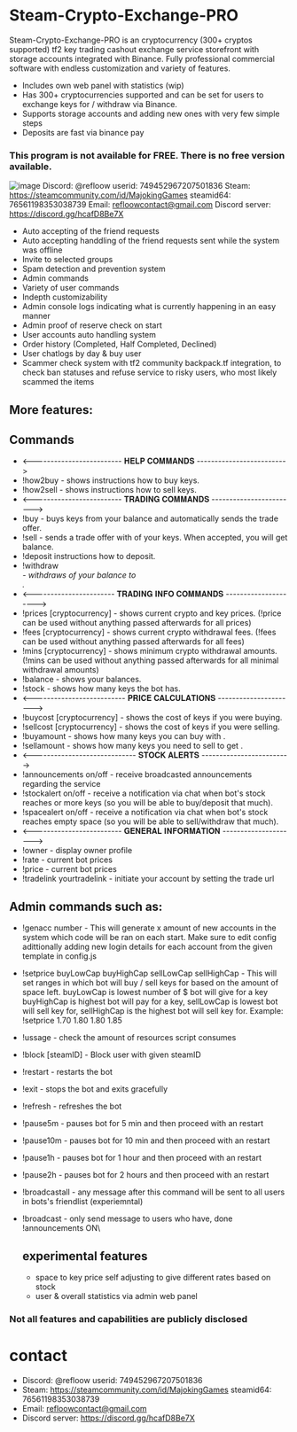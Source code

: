 # Steam-Crypto-Exchange-PRO
Steam-Crypto-Exchange-PRO is an cryptocurrency (300+ cryptos supported) tf2 key trading cashout exchange service storefront with storage accounts integrated with Binance. Fully professional commercial software with endless customization and variety of features.
- Includes own web panel with statistics (wip)
- Has 300+ cryptocurrencies supported and can be set for users to exchange keys for / withdraw via Binance.
- Supports storage accounts and adding new ones with very few simple steps
- Deposits are fast via binance pay

### This program is not available for FREE. There is no free version available.
![image](https://github.com/Refloow/Steam-Crypto-Exchange-PRO/assets/59449926/9008c1cd-594a-4b27-88d7-90a0f1428075)
Discord: @refloow userid: 749452967207501836
Steam: https://steamcommunity.com/id/MajokingGames steamid64: 76561198353038739
Email: refloowcontact@gmail.com
Discord server: https://discord.gg/hcafD8Be7X

- Auto accepting of the friend requests
- Auto accepting handdling of the friend requests sent while the system was offline
- Invite to selected groups
- Spam detection and prevention system
- Admin commands
- Variety of user commands
- Indepth customizability
- Admin console logs indicating what is currently happening in an easy manner
- Admin proof of reserve check on start
- User accounts auto handling system
- Order history (Completed, Half Completed, Declined)
- User chatlogs by day & buy user
- Scammer check system with tf2 community backpack.tf integration, to check ban statuses and refuse service to risky users, who most likely scammed the items

## More features:


## Commands
- <------------------------- 𝐇𝐄𝐋𝐏 𝐂𝐎𝐌𝐌𝐀𝐍𝐃𝐒 ------------------------->
- !how2buy - shows instructions how to buy keys.
- !how2sell - shows instructions how to sell keys.
- <------------------------- 𝐓𝐑𝐀𝐃𝐈𝐍𝐆 𝐂𝐎𝐌𝐌𝐀𝐍𝐃𝐒 ------------------------>
- !buy <key amount> <cryptocurrency> - buys <key amount> keys from your <cryptocurrency> balance and automatically sends the trade offer.
- !sell <key amount> <cryptocurrency> - sends a trade offer with <key amount> of your keys. When accepted, you will get <cryptocurrency> balance.
- !deposit instructions how to deposit.
- !withdraw <crypto amount> <cryptocurrency> <address> - withdraws <crypto amount> of your <cryptocurrency> balance to <address>. 
- <----------------------- 𝐓𝐑𝐀𝐃𝐈𝐍𝐆 𝐈𝐍𝐅𝐎 𝐂𝐎𝐌𝐌𝐀𝐍𝐃𝐒 --------------------->
- !prices [cryptocurrency] - shows current crypto and key prices. (!price can be used without anything passed afterwards for all prices)
- !fees [cryptocurrency] - shows current crypto withdrawal fees. (!fees can be used without anything passed afterwards for all fees)
- !mins [cryptocurrency] - shows minimum crypto withdrawal amounts. (!mins can be used without anything passed afterwards for all minimal withdrawal amounts)
- !balance - shows your balances.
- !stock - shows how many keys the bot has.
- <-------------------------- 𝐏𝐑𝐈𝐂𝐄 𝐂𝐀𝐋𝐂𝐔𝐋𝐀𝐓𝐈𝐎𝐍𝐒 ---------------------->
- !buycost <key amount> [cryptocurrency] - shows the cost of <key amount> keys if you were buying.
- !sellcost <key amount> [cryptocurrency] - shows the cost of <key amount> keys if you were selling.
- !buyamount <crypto amount> <cryptocurrency> - shows how many keys you can buy with <crypto amount> <cryptocurrency>.
- !sellamount <crypto amount> <cryptocurrency> - shows how many keys you need to sell to get <crypto amount> <cryptocurrency>.
-  <----------------------------- 𝐒𝐓𝐎𝐂𝐊 𝐀𝐋𝐄𝐑𝐓𝐒 ------------------------->
- !announcements on/off - receive broadcasted announcements regarding the service 
- !stockalert on/off <key amount> - receive a notification via chat when bot's stock reaches <key amount> or more keys (so you will be able to buy/deposit that much).
- !spacealert on/off <key amount> - receive a notification via chat when bot's stock reaches <key amount> empty space (so you will be able to sell/withdraw that much).
- <------------------------- 𝐆𝐄𝐍𝐄𝐑𝐀𝐋 𝐈𝐍𝐅𝐎𝐑𝐌𝐀𝐓𝐈𝐎𝐍 --------------------->
- !owner - display owner profile
- !rate - current bot prices
- !price - current bot prices
- !tradelink yourtradelink - initiate your account by setting the trade url

## Admin commands such as:
- !genacc number - This will generate x amount of new accounts in the system which code will be ran on each start. Make sure to edit config adittionally adding new login details for each account from the given template in config.js
- !setprice buyLowCap buyHighCap sellLowCap sellHighCap - This will set ranges in which bot will buy / sell keys for based on the amount of space left. buyLowCap is lowest number of $ bot will give for a key buyHighCap is highest bot will pay for a key, sellLowCap is lowest bot will sell key for, sellHighCap is the highest bot will sell key for. Example: !setprice 1.70 1.80 1.80 1.85
- !ussage - check the amount of resources script consumes
- !block [steamID] - Block user with given steamID
- !restart - restarts the bot
- !exit - stops the bot and exits gracefully
- !refresh - refreshes the bot
- !pause5m - pauses bot for 5 min and then proceed with an restart
- !pause10m - pauses bot for 10 min and then proceed with an restart
- !pause1h - pauses bot for 1 hour and then proceed with an restart
- !pause2h - pauses bot for 2 hours and then proceed with an restart
- !broadcastall - any message after this command will be sent to all users in bots's friendlist (experiemntal)
- !broadcast - only send message to users who have, done !announcements ON\

  ## experimental features

  - space to key price self adjusting to give different rates based on stock
  - user & overall statistics via admin web panel

### Not all features and capabilities are publicly disclosed

# contact

- Discord: @refloow userid: 749452967207501836
- Steam: https://steamcommunity.com/id/MajokingGames steamid64: 76561198353038739
- Email: refloowcontact@gmail.com
- Discord server: https://discord.gg/hcafD8Be7X
